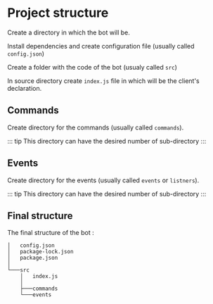# Project structure

Create a directory in which the bot will be.

Install dependencies and create configuration file (usually called `config.json`)

Create a folder with the code of the bot (usualy called `src`)

In source directory create `index.js` file in which will be the client's declaration.

## Commands

Create directory for the commands (usually called `commands`).

::: tip
This directory can have the desired number of sub-directory
:::

## Events

Create directory for the events (usually called `events` or `listners`).

::: tip
This directory can have the desired number of sub-directory
:::

## Final structure

The final structure of the bot :

```
│   config.json
│   package-lock.json
│   package.json
│
└───src
    │   index.js
    │
    ├───commands
    └───events
```
